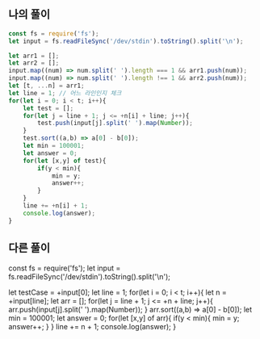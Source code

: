 ## 나의 풀이
```js
const fs = require('fs');
let input = fs.readFileSync('/dev/stdin').toString().split('\n');

let arr1 = [];
let arr2 = [];
input.map((num) => num.split(' ').length === 1 && arr1.push(num));
input.map((num) => num.split(' ').length !== 1 && arr2.push(num));
let [t, ...n] = arr1; 
let line = 1; // 어느 라인인지 체크
for(let i = 0; i < t; i++){
    let test = [];
    for(let j = line + 1; j <= +n[i] + line; j++){
        test.push(input[j].split(' ').map(Number));
    }
    test.sort((a,b) => a[0] - b[0]);
    let min = 100001;
    let answer = 0;
    for(let [x,y] of test){
        if(y < min){
            min = y;
            answer++;
        }
    }
    line += +n[i] + 1;
    console.log(answer);
}
```

## 다른 풀이
const fs = require('fs');
let input = fs.readFileSync('/dev/stdin').toString().split('\n');

let testCase = +input[0];
let line = 1;
for(let i = 0; i < t; i++){
    let n = +input[line];
    let arr = [];
    for(let j = line + 1; j <= +n + line; j++){
        arr.push(input[j].split(' ').map(Number));
    }
    arr.sort((a,b) => a[0] - b[0]);
    let min = 100001;
    let answer = 0;
    for(let [x,y] of arr){
        if(y < min){
            min = y;
            answer++;
        }
    }
    line += n + 1;
    console.log(answer);
}
